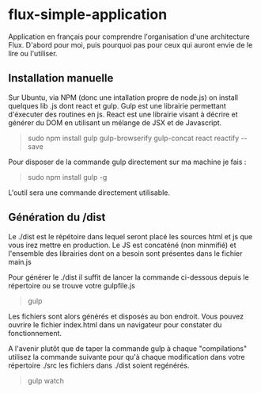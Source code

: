# flux-simple-application

Application en français pour comprendre l'organisation d'une architecture Flux.
D'abord pour moi, puis pourquoi pas pour ceux qui auront envie de le lire ou l'utiliser.

## Installation manuelle

Sur Ubuntu, via NPM (donc une intallation propre de node.js) on install quelques lib .js dont react et gulp. Gulp est une librairie permettant d'éxecuter des routines en js.
React est une librairie visant à décrire et générer du DOM en utilisant un mélange de JSX et de Javascript.

> sudo npm install gulp gulp-browserify gulp-concat react reactify --save


Pour disposer de la commande gulp directement sur ma machine je fais :

> sudo npm install gulp -g

L'outil sera une commande directement utilisable.

## Génération du /dist

Le ./dist est le répétoire dans lequel seront placé les sources html et js que vous irez mettre en production. Le JS est concaténé (non minmifié) et l'ensemble des librairies dont on a besoin sont présentes dans le fichier main.js

Pour générer le ./dist il suffit de lancer la commande ci-dessous depuis le répertoire ou se trouve votre gulpfile.js

> gulp

Les fichiers sont alors générés et disposés au bon endroit. Vous pouvez ouvrire le fichier index.html dans un navigateur pour constater du fonctionnement.

A l'avenir plutôt que de taper la commande gulp à chaque "compilations" utilisez la commande suivante pour qu'à chaque modification dans votre répertoire ./src les fichiers dans ./dist soient regénérés.

> gulp watch
